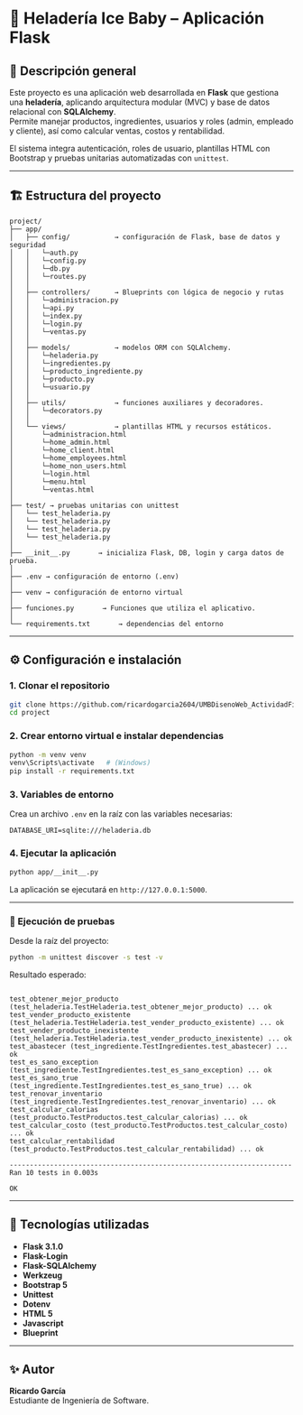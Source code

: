# 🍦 Heladería Ice Baby – Aplicación Flask

## 📖 Descripción general
Este proyecto es una aplicación web desarrollada en **Flask** que gestiona una **heladería**, aplicando arquitectura modular (MVC) y base de datos relacional con **SQLAlchemy**.  
Permite manejar productos, ingredientes, usuarios y roles (admin, empleado y cliente), así como calcular ventas, costos y rentabilidad.

El sistema integra autenticación, roles de usuario, plantillas HTML con Bootstrap y pruebas unitarias automatizadas con `unittest`.

---

## 🏗️ Estructura del proyecto

```
project/
├── app/
│   ├── config/           → configuración de Flask, base de datos y seguridad
│   │   └─auth.py
│   │   └─config.py
│   │   └─db.py
│   │   └─routes.py
│   │   
│   ├── controllers/      → Blueprints con lógica de negocio y rutas
│   │   └─administracion.py
│   │   └─api.py
│   │   └─index.py
│   │   └─login.py
│   │   └─ventas.py
│   │  
│   ├── models/           → modelos ORM con SQLAlchemy.
│   │   └─heladeria.py
│   │   └─ingredientes.py
│   │   └─producto_ingrediente.py
│   │   └─producto.py
│   │   └─usuario.py
│   │  
│   ├── utils/            → funciones auxiliares y decoradores.
│   │   └─decorators.py
│   │  
│   └── views/            → plantillas HTML y recursos estáticos.
│       └─administracion.html
│       └─home_admin.html
│       └─home_client.html
│       └─home_employees.html
│       └─home_non_users.html
│       └─login.html
│       └─menu.html
│       └─ventas.html
│
├── test/ → pruebas unitarias con unittest
│   └── test_heladeria.py 
│   └── test_heladeria.py 
│   └── test_heladeria.py 
│   └── test_heladeria.py 
│
├── __init__.py       → inicializa Flask, DB, login y carga datos de prueba.
│
├── .env → configuración de entorno (.env)
│
├── venv → configuración de entorno virtual
│
├── funciones.py       → Funciones que utiliza el aplicativo.
│
└── requirements.txt       → dependencias del entorno
```

---

## ⚙️ Configuración e instalación

### 1. Clonar el repositorio
```bash
git clone https://github.com/ricardogarcia2604/UMBDisenoWeb_ActividadFinal.git
cd project
```

### 2. Crear entorno virtual e instalar dependencias
```bash
python -m venv venv
venv\Scripts\activate   # (Windows)
pip install -r requirements.txt
```

### 3. Variables de entorno
Crea un archivo `.env` en la raíz con las variables necesarias:
```env
DATABASE_URI=sqlite:///heladeria.db
```

### 4. Ejecutar la aplicación
```bash
python app/__init__.py
```
La aplicación se ejecutará en `http://127.0.0.1:5000`.

---


### 🔹 Ejecución de pruebas
Desde la raíz del proyecto:
```bash
python -m unittest discover -s test -v
```

Resultado esperado:
```

test_obtener_mejor_producto (test_heladeria.TestHeladeria.test_obtener_mejor_producto) ... ok
test_vender_producto_existente (test_heladeria.TestHeladeria.test_vender_producto_existente) ... ok
test_vender_producto_inexistente (test_heladeria.TestHeladeria.test_vender_producto_inexistente) ... ok
test_abastecer (test_ingrediente.TestIngredientes.test_abastecer) ... ok
test_es_sano_exception (test_ingrediente.TestIngredientes.test_es_sano_exception) ... ok
test_es_sano_true (test_ingrediente.TestIngredientes.test_es_sano_true) ... ok
test_renovar_inventario (test_ingrediente.TestIngredientes.test_renovar_inventario) ... ok
test_calcular_calorias (test_producto.TestProductos.test_calcular_calorias) ... ok
test_calcular_costo (test_producto.TestProductos.test_calcular_costo) ... ok
test_calcular_rentabilidad (test_producto.TestProductos.test_calcular_rentabilidad) ... ok

----------------------------------------------------------------------
Ran 10 tests in 0.003s

OK

```

---

## 🧠 Tecnologías utilizadas
- **Flask 3.1.0**
- **Flask-Login**
- **Flask-SQLAlchemy**
- **Werkzeug**
- **Bootstrap 5**
- **Unittest**
- **Dotenv**
- **HTML 5**
- **Javascript**
- **Blueprint**


---

## ✨ Autor
**Ricardo García**  
Estudiante de Ingeniería de Software.
